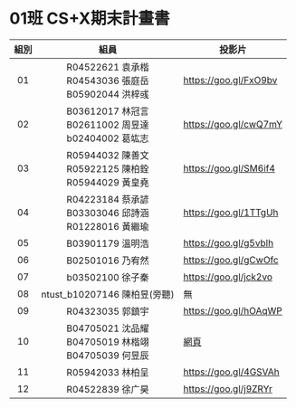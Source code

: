 # 01班 CS+X期末計畫書

組別 | 組員 | 投影片
:--:|:----:| -----
01|R04522621 袁承楷<br>R04543036 張庭岳<br>B05902044 洪梓彧 | https://goo.gl/FxO9bv
02|B03612017 林冠言<br>B02611002 周昱達<br>b02404002 葛竑志 | https://goo.gl/cwQ7mY
03|R05944032 陳善文<br>R05922125 陳柏銓<br>R05944029 黃皇堯 | https://goo.gl/SM6if4
04|R04223184 蔡承諺<br>B03303046 邱詩涵<br>R01228016 黃繼瑜 | https://goo.gl/1TTgUh
05|B03901179 溫明浩 | https://goo.gl/g5vblh
06|B02501016 乃宥然 | https://goo.gl/gCwOfc
07|b03502100 徐子秦	| https://goo.gl/jck2vo
08|ntust_b10207146 陳柏昱(旁聽) | 無
09|R04323035 郭鎮宇	| https://goo.gl/hOAqWP			
10|B04705021 沈品耀<br>B04705019 林楷翊<br>B04705039 何昱辰 | [網頁](https://kaiyee0.github.io/movie_master/proposal.html)
11|R05942033 林柏呈	| https://goo.gl/4GSVAh
12|R04522839 徐广昊	| https://goo.gl/j9ZRYr